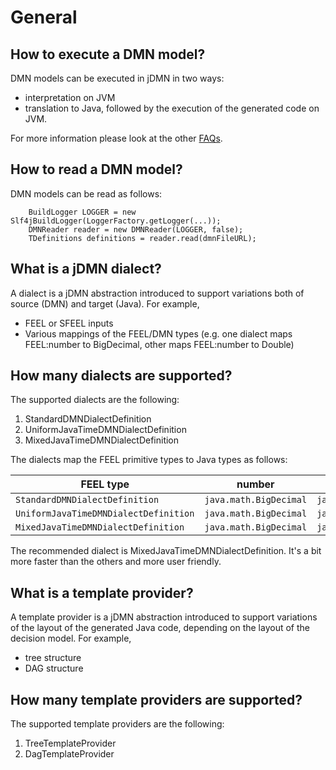 # General

## How to execute a DMN model?

DMN models can be executed in jDMN in two ways:
* interpretation on JVM
* translation to Java, followed by the execution of the generated code on JVM. 

For more information please look at the other [FAQs](index.md).

## How to read a DMN model?

DMN models can be read as follows:

```
    BuildLogger LOGGER = new Slf4jBuildLogger(LoggerFactory.getLogger(...));
    DMNReader reader = new DMNReader(LOGGER, false);
    TDefinitions definitions = reader.read(dmnFileURL);
```

## What is a jDMN dialect?

A dialect is a jDMN abstraction introduced to support variations both of source (DMN) and target (Java). For example, 
* FEEL or SFEEL inputs
* Various mappings of the FEEL/DMN types (e.g. one dialect maps FEEL:number to BigDecimal, other maps FEEL:number to Double)

## How many dialects are supported?

The supported dialects are the following:
1. StandardDMNDialectDefinition
2. UniformJavaTimeDMNDialectDefinition
3. MixedJavaTimeDMNDialectDefinition

The dialects map the FEEL primitive types to Java types as follows:


FEEL type |	number | string	| boolean | date |	time | date and time | duration
----------|--------|--------|---------|------|-------|---------------|---------
```StandardDMNDialectDefinition``` | ```java.math.BigDecimal``` | ```java.lang.String``` | ```java.lang.Boolean``` | ```javax.xml.datatype.XMLGregorianCalendar``` | ```javax.xml.datatype.XMLGregorianCalendar``` | ```javax.xml.datatype.XMLGregorianCalendar``` | ```javax.xml.datatype.Duration```
```UniformJavaTimeDMNDialectDefinition``` | ```java.math.BigDecimal``` | ```java.lang.String``` | ```java.lang.Boolean``` | ```java.time.ZonedDateTime``` | ```java.time.ZonedDateTime``` | ```java.time.ZonedDateTime``` | ```javax.xml.datatype.Duration```
```MixedJavaTimeDMNDialectDefinition``` | ```java.math.BigDecimal``` | ```java.lang.String``` | ```java.lang.Boolean``` | ```java.time.LocalDate``` | ```java.time.OffsetTime``` | ```java.time.ZonedDateTime``` | ```javax.xml.datatype.Duration```

The recommended dialect is MixedJavaTimeDMNDialectDefinition. It's a bit more faster than the others and more user friendly.

## What is a template provider?

A template provider is a jDMN abstraction introduced to support variations of the layout of the generated Java code, depending on the layout of the decision model. For example, 
* tree structure
* DAG structure

## How many template providers are supported?

The supported template providers are the following:
1. TreeTemplateProvider
2. DagTemplateProvider

